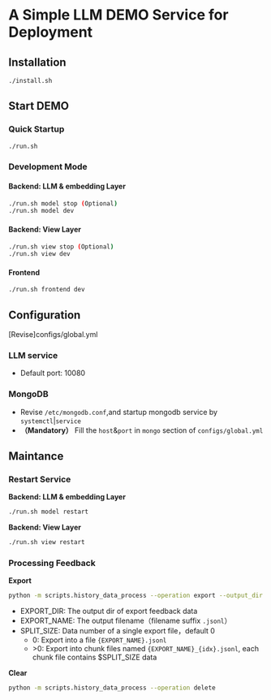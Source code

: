 # A Simple LLM DEMO Service for Deployment

## Installation

```bash
./install.sh
```

## Start DEMO

### Quick Startup
```bash
./run.sh
```

### Development Mode

#### Backend: LLM & embedding Layer
```bash
./run.sh model stop (Optional)
./run.sh model dev
```

#### Backend: View Layer
```bash
./run.sh view stop (Optional)
./run.sh view dev
```

#### Frontend
```bash
./run.sh frontend dev
```

## Configuration

[Revise]configs/global.yml

### LLM service
- Default port: 10080

### MongoDB
- Revise `/etc/mongodb.conf`,and startup mongodb service by `systemctl`|`service`
- **（Mandatory）** Fill the `host`&`port` in `mongo` section of `configs/global.yml`

## Maintance

### Restart Service

**Backend: LLM & embedding Layer**
```bash
./run.sh model restart
```

**Backend: View Layer**
```bash
./run.sh view restart
```

### Processing Feedback

**Export**
```bash
python -m scripts.history_data_process --operation export --output_dir $EXPORT_DIR --output_name $EXPORT_NAME --split_size $SPLIT_SIZE
```

- EXPORT_DIR: The output dir of export feedback data
- EXPORT_NAME: The output filename（filename suffix `.jsonl`）
- SPLIT_SIZE: Data number of a single export file，default 0
    - 0: Export into a file `{EXPORT_NAME}.jsonl`
    - \>0: Export into chunk files named `{EXPORT_NAME}_{idx}.jsonl`, each chunk file contains $SPLIT_SIZE data

**Clear**
```bash
python -m scripts.history_data_process --operation delete
```
